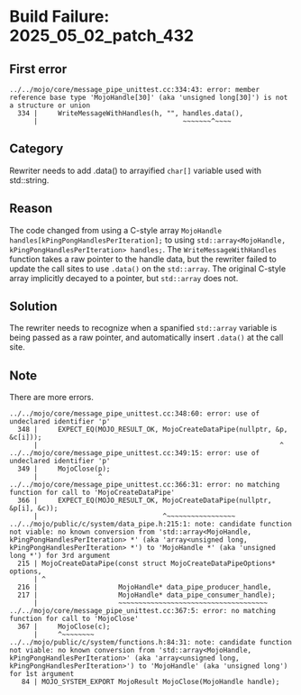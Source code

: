 # Build Failure: 2025_05_02_patch_432

## First error

```
../../mojo/core/message_pipe_unittest.cc:334:43: error: member reference base type 'MojoHandle[30]' (aka 'unsigned long[30]') is not a structure or union
  334 |     WriteMessageWithHandles(h, "", handles.data(),
      |                                    ~~~~~~~^~~~~
```

## Category
Rewriter needs to add .data() to arrayified `char[]` variable used with std::string.

## Reason
The code changed from using a C-style array `MojoHandle handles[kPingPongHandlesPerIteration];` to using `std::array<MojoHandle, kPingPongHandlesPerIteration> handles;`. The `WriteMessageWithHandles` function takes a raw pointer to the handle data, but the rewriter failed to update the call sites to use `.data()` on the `std::array`.  The original C-style array implicitly decayed to a pointer, but `std::array` does not.

## Solution
The rewriter needs to recognize when a spanified `std::array` variable is being passed as a raw pointer, and automatically insert `.data()` at the call site.

## Note
There are more errors.

```
../../mojo/core/message_pipe_unittest.cc:348:60: error: use of undeclared identifier 'p'
  348 |     EXPECT_EQ(MOJO_RESULT_OK, MojoCreateDataPipe(nullptr, &p, &c[i]));
      |                                                            ^
../../mojo/core/message_pipe_unittest.cc:349:15: error: use of undeclared identifier 'p'
  349 |     MojoClose(p);
      |               ^
../../mojo/core/message_pipe_unittest.cc:366:31: error: no matching function for call to 'MojoCreateDataPipe'
  366 |     EXPECT_EQ(MOJO_RESULT_OK, MojoCreateDataPipe(nullptr, &p[i], &c));
      |                               ^~~~~~~~~~~~~~~~~~
../../mojo/public/c/system/data_pipe.h:215:1: note: candidate function not viable: no known conversion from 'std::array<MojoHandle, kPingPongHandlesPerIteration> *' (aka 'array<unsigned long, kPingPongHandlesPerIteration> *') to 'MojoHandle *' (aka 'unsigned long *') for 3rd argument
  215 | MojoCreateDataPipe(const struct MojoCreateDataPipeOptions* options,
      | ^
  216 |                    MojoHandle* data_pipe_producer_handle,
  217 |                    MojoHandle* data_pipe_consumer_handle);
      |                    ~~~~~~~~~~~~~~~~~~~~~~~~~~~~~~~~~~~~~
../../mojo/core/message_pipe_unittest.cc:367:5: error: no matching function for call to 'MojoClose'
  367 |     MojoClose(c);
      |     ^~~~~~~~~
../../mojo/public/c/system/functions.h:84:31: note: candidate function not viable: no known conversion from 'std::array<MojoHandle, kPingPongHandlesPerIteration>' (aka 'array<unsigned long, kPingPongHandlesPerIteration>') to 'MojoHandle' (aka 'unsigned long') for 1st argument
   84 | MOJO_SYSTEM_EXPORT MojoResult MojoClose(MojoHandle handle);